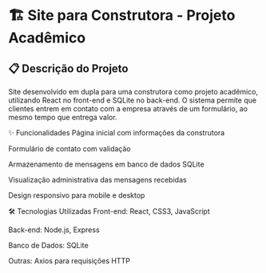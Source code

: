 # 🏗️ Site para Construtora - Projeto Acadêmico
## 📋 Descrição do Projeto
Site desenvolvido em dupla para uma construtora como projeto acadêmico, utilizando React no front-end e SQLite no back-end. O sistema permite que clientes entrem em contato com a empresa através de um formulário, ao mesmo tempo que entrega valor.

✨ Funcionalidades
Página inicial com informações da construtora

Formulário de contato com validação

Armazenamento de mensagens em banco de dados SQLite

Visualização administrativa das mensagens recebidas

Design responsivo para mobile e desktop

🛠️ Tecnologias Utilizadas
Front-end: React, CSS3, JavaScript

Back-end: Node.js, Express

Banco de Dados: SQLite

Outras: Axios para requisições HTTP
